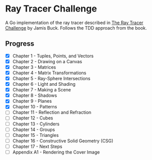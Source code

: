 # Ray Tracer Challenge

A Go implementation of the ray tracer described in [The Ray Tracer Challenge](http://raytracerchallenge.com/) by Jamis Buck. Follows the TDD approach from the book.

## Progress

- [x] Chapter 1 - Tuples, Points, and Vectors
- [x] Chapter 2 - Drawing on a Canvas
- [X] Chapter 3 - Matrices
- [X] Chapter 4 - Matrix Transformations
- [X] Chapter 5 - Ray-Sphere Intersections
- [X] Chapter 6 - Light and Shading
- [X] Chapter 7 - Making a Scene
- [X] Chapter 8 - Shadows
- [X] Chapter 9 - Planes
- [X] Chapter 10 - Patterns
- [ ] Chapter 11 - Reflection and Refraction
- [ ] Chapter 12 - Cubes
- [ ] Chapter 13 - Cylinders
- [ ] Chapter 14 - Groups
- [ ] Chapter 15 - Triangles
- [ ] Chapter 16 - Constructive Solid Geometry (CSG)
- [ ] Chapter 17 - Next Steps
- [ ] Appendix A1 - Rendering the Cover Image
